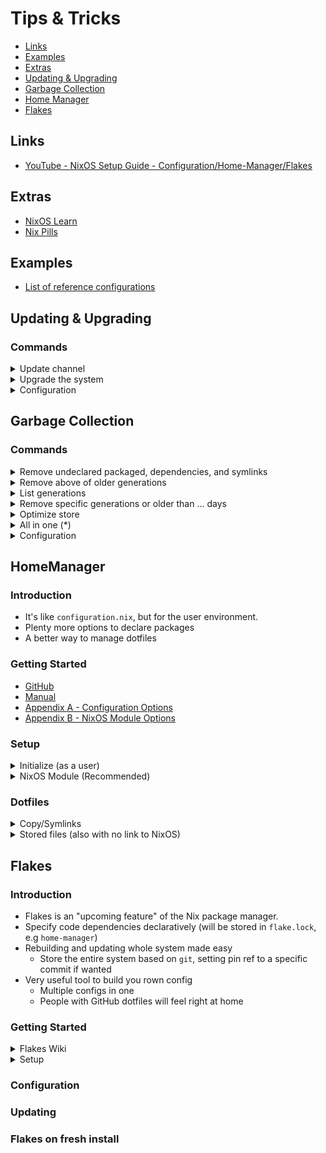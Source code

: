 # Tips & Tricks

- [Links](#links)
- [Examples](#examples)
- [Extras](#extras)
- [Updating & Upgrading](#updating-upgrading)
- [Garbage Collection](#updating-upgrading)
- [Home Manager](#home-mannager)
- [Flakes](#flakes)

## Links

- [YouTube - NixOS Setup Guide - Configuration/Home-Manager/Flakes](https://www.youtube.com/watch?v=AGVXJ-TIv3Y&t=2172s)

## Extras

- [NixOS Learn](https://nixos.org/learn.html)
- [Nix Pills](https://nixos.org/guides/nix-pills)

## Examples

- [List of reference configurations](https://nixos.wiki/wiki/Configuration_Collection)

## Updating & Upgrading

### Commands

<details><summary>Update channel</summary>
</br>

```bash
nix-channel --update
```

</details>

<details><summary>Upgrade the system</summary>
</br>

```bash
sudo nixos-rebuild switch --upgrade
```

</details>

<details><summary>Configuration</summary>
</br>

```nix
system.autoUpgrade = {
    enable = true;
    channel = "https://nixos.org/channels/nixos-unstable";
};
```

</details>

## Garbage Collection

### Commands

<details><summary>Remove undeclared packaged, dependencies, and symlinks</summary>
</br>

```bash
sudo nix-collect-garbage
```

</details>

<details><summary>Remove above of older generations</summary>
</br>

```bash
sudo nix-collect-garbage --delete-old
```

</details>

<details><summary>List generations</summary>
</br>

```bash
sudo nix-env --list-generations
```

</details>

<details><summary>Remove specific generations or older than ... days</summary>
</br>

```bash
sudo nix-env --delete-generations 14d
sudo nix-env --delete-generations 10 11
```

</details>

<details><summary>Optimize store</summary>
</br>

```bash
sudo nix-store --gc
```

</details>

<details><summary>All in one (*)</summary>
</br>

```bash
sudo nix-collect-garbage -d
```

</details>

<details><summary>Configuration</summary>
</br>

```nix
nix = {
  settings.auto-optimize-store = true;
  gc = {
    automatic = true;
    dates = "weekly";
    options = "--delete older-than 7d";
  };
};
```

</details>

## HomeManager

### Introduction

- It's like `configuration.nix`, but for the user environment.
- Plenty more options to declare packages
- A better way to manage dotfiles

### Getting Started

- [GitHub](https://github.com/nix-community/home-manager)
- [Manual](https://nix-community.github.io/home-manager/index.html)
- [Appendix A - Configuration Options](https://nix-community.github.io/home-manager/options.html)
- [Appendix B - NixOS Module Options](https://nix-community.github.io/home-manager/nixos-options.html)

### Setup

<details><summary>Initialize (as a user)</summary>
</br>

Add the home-manager channel

> **Warning**: Need to run with root privileges if you want to use the NixOS Module

```bash
# add
sudo nix-channel --add https://github.com/nix-community/home-manager/archive/release-23.05.tar.gz home-manager
# list
sudo nix-channel --list
# remove
sudo nix-channel --remove release-23.05.tar.gz
# update
sudo nix-channel --update
```

</details>

<details><summary>NixOS Module (Recommended)</summary>
</br>

Add to `configuration.nix`

```nix
# configuration.nix
let
  user = "kev";
in
{
  imports = [ <home-manager/nixos> ];

  users.users.${user} = {
    isNormalUser = true;
  }

  home-manager.users.${user} = { pkgs, ... }: {
    home.packages = [ pkgs.htop pkgs.httpie ];
  }
}
```

Alternatively, add to a separate `home.nix` file (Recommended)

```nix
# configuration.nix
let
  user = "kev";
in
{
  home-manager = {
    useGlobalPkgs = true;
    useUserPackages = true;
    users.${user} = import ./home.nix;
  };
}
```

```nix
# home.nix
{ config, pkgs, ... }:

let
  user = "kev";
in
{
  imports = [
    ./apps/app.nix # <- app-configs go here
  ];

  home.username = user;
  home.homeDirectory = "/home/${user}";
  home.stateVersion = "23.05";
  home.packages = with pkgs; [
    htop
    httpie
  ];
}
```

</details>

### Dotfiles

<details><summary>Copy/Symlinks</summary>
</br>

Migrate config files

```nix
#+BEGIN_SRC nix
home.file = {
  ".config/alacritty/alacritty.yml".text = ''
    {"font": {"bild": {"style":"Bold"}}}
  '';
};
#+END_SRC
```

</details>

<details><summary>Stored files (also with no link to NixOS)</summary>
</br>

```nix
#+BEGIN_SRC nix
home.file.".doom.d" = {
  source ./doom.d;
  recursive = true;
  onChange = builtins.readFile ./doom.sh; # <- run this script when there are changes made to ".doom.d"
};
home.file.".config/polybar/script/mic.sh" = { # <- copy source file to destination path
  source = ./mic.sh;
  executable = true;
}

#+END_SRC
```

</details>

## Flakes

### Introduction

- Flakes is an "upcoming feature" of the Nix package manager.
- Specify code dependencies declaratively (will be stored in `flake.lock`, e.g `home-manager`)
- Rebuilding and updating whole system made easy
  - Store the entire system based on `git`, setting pin ref to a specific commit if wanted
- Very useful tool to build you rown config
  - Multiple configs in one
  - People with GitHub dotfiles will feel right at home

### Getting Started

<details><summary>Flakes Wiki</summary>
</br>

<https://nixos.wiki/wiki/Flakes>

</details>

<details><summary>Setup</summary>
</br>

<https://nixos.wiki/wiki/Flakes>

</details>

### Configuration

### Updating

### Flakes on fresh install
